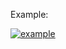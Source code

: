 Example: 

[![example](https://img.youtube.com/vi/f8lEh9o1U0M/0.jpg)](https://www.youtube.com/watch?v=f8lEh9o1U0M)
